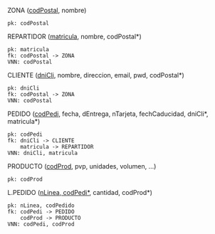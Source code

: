 ZONA (<u>codPostal</u>, nombre)

    pk: codPostal

REPARTIDOR (<u>matricula</u>, nombre, codPostal*)

    pk: matricula
    fk: codPostal -> ZONA
    VNN: codPostal


CLIENTE (<u>dniCli</u>, nombre, direccion, email, pwd, codPostal*)

    pk: dniCli
    fk: codPostal -> ZONA
    VNN: codPostal

PEDIDO (<u>codPedi</u>, fecha, dEntrega, nTarjeta, fechCaducidad, dniCli*, matricula*)

    pk: codPedi
    fk: dniCli -> CLIENTE
        matricula -> REPARTIDOR
    VNN: dniCli, matricula

PRODUCTO (<u>codProd</u>, pvp, unidades, volumen, ...)

    pk: codProd

L.PEDIDO (<u>nLinea, codPedi*</u>, cantidad, codProd*)

    pk: nLinea, codPedido
    fk: codPedi -> PEDIDO
        codProd -> PRODUCTO
    VNN: codPedi, codProd

